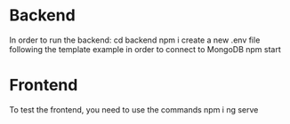 # Backend
In order to run the backend:
cd backend
npm i
create a new .env file following the template example in order
to connect to MongoDB
npm start
# Frontend
To test the frontend, you need to use the commands
npm i
ng serve
